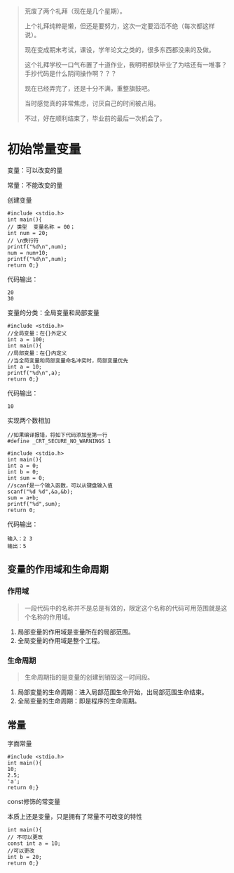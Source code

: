 > 荒废了两个礼拜（现在是几个星期）。
> 
> 上个礼拜纯粹是懒，但还是要努力，这次一定要滔滔不绝（每次都这样说）。
> 
> 现在变成期末考试，课设，学年论文之类的，很多东西都没来的及做。
> 
> 这个礼拜学校一口气布置了十道作业，我明明都快毕业了为啥还有一堆事？手抄代码是什么阴间操作啊？？？
> 
> 现在已经弄完了，还是十分不满，重整旗鼓吧。
> 
> 当时感觉真的非常焦虑，讨厌自己的时间被占用。
> 
> 不过，好在顺利结束了，毕业前的最后一次机会了。

# 初始常量变量
变量：可以改变的量

常量：不能改变的量

创建变量

    #include <stdio.h>
    int main(){
    // 类型  变量名称 = 00；
    int num = 20;
    // \n换行符
    printf("%d\n",num);
    num = num+10;
    printf("%d\n",num);
    return 0;}
    
代码输出：

    20
    30
    
变量的分类：全局变量和局部变量

    #include <stdio.h>
    //全局变量：在{}外定义
    int a = 100;
    int main(){
    //局部变量：在{}内定义
    //当全局变量和局部变量命名冲突时，局部变量优先
    int a = 10;
    printf("%d\n",a);
    return 0;}
    
代码输出：

    10
    
实现两个数相加

    //如果编译报错，将如下代码添加至第一行
    #define _CRT_SECURE_NO_WARNINGS 1
    
    #include <stdio.h>
    int main(){
    int a = 0;
    int b = 0;
    int sum = 0;
    //scanf是一个输入函数，可以从键盘输入值
    scanf("%d %d",&a,&b);
    sum = a+b;
    printf("%d",sum);
    return 0;
    
代码输出：

    输入：2 3
    输出：5
    
    
## 变量的作用域和生命周期
### 作用域

> 一段代码中的名称并不是总是有效的，限定这个名称的代码可用范围就是这个名称的作用域。

1. 局部变量的作用域是变量所在的局部范围。
2. 全局变量的作用域是整个工程。

### 生命周期

> 生命周期指的是变量的创建到销毁这一时间段。

1. 局部变量的生命周期：进入局部范围生命开始，出局部范围生命结束。
2. 全局变量的生命周期：即是程序的生命周期。

## 常量
字面常量

    #include <stdio.h>
    int main(){
    10;
    2.5;
    'a';
    return 0;}
    
const修饰的常变量

本质上还是变量，只是拥有了常量不可改变的特性

    int main(){
    // 不可以更改
    const int a = 10;
    //可以更改
    int b = 20;
    return 0;}
    
